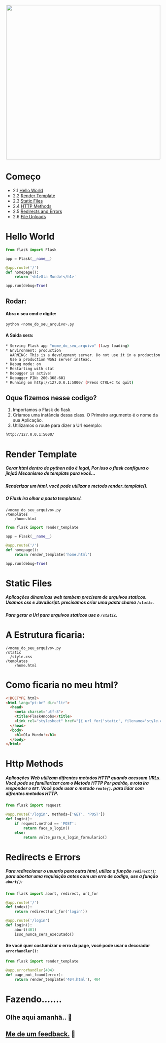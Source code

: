 <p align="center">
  <img src="https://miro.medium.com/max/6000/1*Ou6FFJJD3zhcIUU8wBZqIw.png" width="500">
</p>

# Começo

- 2.1 [Hello World](#hello-world)
- 2.2 [Render Template](#render-template)
- 2.3 [Static Files](#static-files)
- 2.4 [HTTP Methods](#http-methods)
- 2.5 [Redirects and Errors](#redirects-and-errors)
- 2.6 [File Uploads](#file-uploads)


# Hello World

```py
from flask import Flask

app = Flask(__name__)

@app.route('/')
def homepage():
	return '<h1>Ola Mundo!</h1>'

app.run(debug=True)
```
## Rodar:
#### Abra o seu cmd e digite:

```sh
python <nome_do_seu_arquivo>.py
```

#### A Saida sera:
```sh
* Serving Flask app "nome_do_seu_arquivo" (lazy loading)
* Environment: production
  WARNING: This is a development server. Do not use it in a production deployment.
  Use a production WSGI server instead.
* Debug mode: on
* Restarting with stat
* Debugger is active!
* Debugger PIN: 200-368-601
* Running on http://127.0.0.1:5000/ (Press CTRL+C to quit)
```

## Oque fizemos nesse codigo?
1. Importamos o Flask do flask
2. Criamos uma instância dessa class. O Primeiro argumento é o nome da sua Aplicação.
3. Utilizamos o route para dizer a Url exemplo:

```
http://127.0.0.1:5000/
````


# Render Template
##### Gerar html dentro de python não é legal, Por isso o flask configura o **jinja2 Mecanismo de template** para você...
##### Renderizar um html. você pode utilizar o metodo **render_template()**.
##### O Flask ira olhar a pasta **templates/**.

```
/<nome_do_seu_arquivo>.py
/templates
    /home.html
```

```py
from flask import render_template

app = Flask(__name__)

@app.route('/')
def homepage():
	return render_template('home.html')

app.run(debug=True)
```

# Static Files
##### Aplicações dinamicas web tambem precisam de arquivos staticos. Usamos css e JavaScript. precisamos criar uma pasta chama ``/static``.
##### Para gerar a Url para arquivos staticos use o ``/static``.

# A Estrutura ficaria:

```
/<nome_do_seu_arquivo>.py
/static
  /style.css
/templates
    /home.html
```

# Como ficaria no meu html?

```html
<!DOCTYPE html>
<html lang="pt-br" dir="ltr">
  <head>
    <meta charset="utf-8">
    <title>Flask4noobs</title>
    <link rel="stylesheet" href="{{ url_for('static', filename='style.css')}}">
  </head>
  <body>
    <h1>Ola Mundo!</h1>
  </body>
</html>
```

# Http Methods
##### Aplicações Web utilizam difrentes metodos HTTP quando acessam URLs. Você pode se familiarizar com o Metodo HTTP Por padrão, a rota ira responder o ``GET``. Você pode usar o metodo ``route()``. para lidar com difrentes metodos HTTP.

```py
from flask import request

@app.route('/login', methods=['GET', 'POST'])
def login():
    if request.method == 'POST':
        return faca_o_login()
    else:
        return volte_para_o_login_formulario()
```

# Redirects e Errors
##### Para redirecionar o usuario para outra html, utilize a função ``redirect()``; para abortar uma requisição antes com um erro de codigo, use a função ``abort()``:

```py
from flask import abort, redirect, url_for

@app.route('/')
def index():
    return redirect(url_for('login'))

@app.route('/login')
def login():
    abort(401)
    isso_nunca_sera_executado()
```

#### Se você quer costumizar o erro da page, você pode usar o decorador ``errorhandler()``:

```py
from flask import render_template

@app.errorhandler(404)
def page_not_found(error):
    return render_template('404.html'), 404
```

# Fazendo.......
## Olhe aqui amanhã.. :purple_heart:
## [Me de um feedback.](https://twitter.com/freazesss) :purple_heart:

